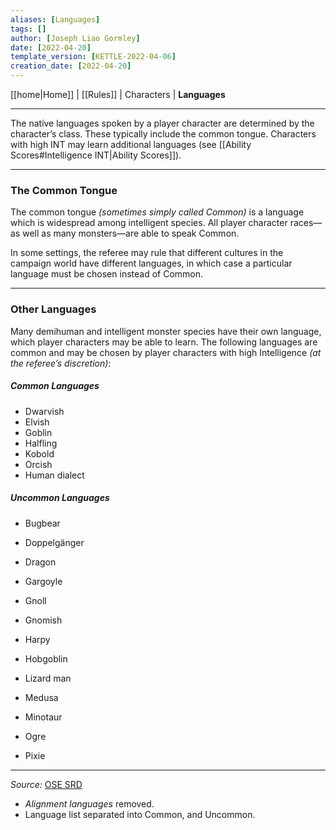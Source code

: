 ```yaml
---
aliases: [Languages]
tags: []
author: [Joseph Liao Gormley]
date: [2022-04-20]
template_version: [KETTLE-2022-04-06]
creation_date: [2022-04-20]
---
```

<!-- Home | Character Creation | -->
[[home|Home]] | [[Rules]] | Characters | **Languages**
___
The native languages spoken by a player character are determined by the character’s class. These typically include the common tongue. Characters with high INT may learn additional languages (see [[Ability Scores#Intelligence INT|Ability Scores]]). <!-- #Revisit -->

___
### The Common Tongue
The common tongue *(sometimes simply called Common)* is a language which is widespread among intelligent species. All player character races—as well as many monsters—are able to speak Common.

In some settings, the referee may rule that different cultures in the campaign world have different languages, in which case a particular language must be chosen instead of Common.

___
### Other Languages
Many demihuman and intelligent monster species have their own language, which player characters may be able to learn. The following languages are common and may be chosen by player characters with high Intelligence *(at the referee’s discretion)*:

##### Common Languages
- Dwarvish
- Elvish
- Goblin
- Halfling
- Kobold
- Orcish
- Human dialect

##### Uncommon Languages
- Bugbear
- Doppelgänger
- Dragon
- Gargoyle
- Gnoll
- Gnomish

- Harpy
- Hobgoblin
- Lizard man
- Medusa
- Minotaur
- Ogre
- Pixie

___
*Source:* [OSE SRD](https://oldschoolessentials.necroticgnome.com/srd/index.php/Languages)
- *Alignment languages* removed.
- Language list separated into Common, and Uncommon.
<!-- #Revisit Language rules -->
<!--*See also:* 
*References:*
*Source:* -->
<!-- Sources, read more, links, etc. -->
<!-- *Source: Entry by [[Mike Maxin]].* -->
<!-- Leave an empty line at the end, otherwise Exporter complains. -->
